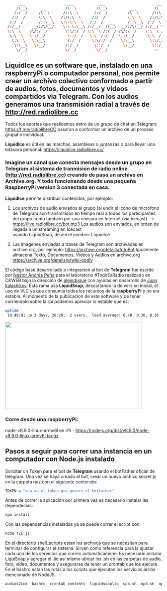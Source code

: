 
```bash

      ___                   ___           ___                       ___                       ___           ___     
     /\__\      ___        /\  \         /\__\          ___        /\  \          ___        /\  \         /\  \    
    /:/  /     /\  \      /::\  \       /:/  /         /\  \      /::\  \        /\  \      /::\  \       /::\  \   
   /:/  /      \:\  \    /:/\:\  \     /:/  /          \:\  \    /:/\:\  \       \:\  \    /:/\:\  \     /:/\:\  \  
  /:/  /       /::\__\   \:\~\:\  \   /:/  /  ___      /::\__\  /:/  \:\__\      /::\__\  /:/  \:\  \   /::\~\:\  \ 
 /:/__/     __/:/\/__/    \:\ \:\__\ /:/__/  /\__\  __/:/\/__/ /:/__/ \:|__|  __/:/\/__/ /:/__/ \:\__\ /:/\:\ \:\__\
 \:\  \    /\/:/  /        \:\/:/  / \:\  \ /:/  / /\/:/  /    \:\  \ /:/  / /\/:/  /    \:\  \  \/__/ \:\~\:\ \/__/
  \:\  \   \::/__/          \::/  /   \:\  /:/  /  \::/__/      \:\  /:/  /  \::/__/      \:\  \        \:\ \:\__\  
   \:\  \   \:\__\          /:/  /     \:\/:/  /    \:\__\       \:\/:/  /    \:\__\       \:\  \        \:\ \/__/  
    \:\__\   \/__/         /:/  /       \::/  /      \/__/        \::/__/      \/__/        \:\__\        \:\__\    
     \/__/                 \/__/         \/__/                     ~~                        \/__/         \/__/    

```



## **LiquidIce** es un software que, instalado en una raspberryPi o computador personal, nos permite crear un archivo colectivo conformado a partir de audios, fotos, documentos y videos compartidos via **Telegram**. Con los audios generamos una transmisión radial a través de http://red.radiolibre.cc

Todos los aportes que realicemos detro de un grupo de chat en Telegram: https://t.me/radiolibreCC pasaran a conformar un archivo de un proceso grupal o individual. 

**LiquidIce** es útil en las marchas, asambleas o juntanzas o para llevar una bitácora personal: https://liquidice.radiolibre.cc/

### Imagine un canal que conecta mensajes desde un grupo en **Telegram** al sistema de tranmision de radio online (http://red.radiolibre.cc) creando de paso un archivo en **Archive.org**. Y todo funcionando desde una pequeña **RaspberryPi** version 3 conectada en casa.


**LiquidIce** permite distribuir contenidos, por ejemplo: 
1. Los archivos de audio enviados al grupo (al undir el icono de microfono de Telegram son transmitidos en tiempo real  a todos los participantes del grupo como tambien por una emisora en Internet (via Icecast) --> https://live.radiolibre.cc/bot.mp3
Los audios son enviados, en orden de llegada a un streaming en Icecast<br> usando LiquidSoap, de ahi el nombre: LiquidIce


2. Las imagenes enviadas a traves de Telegram son archivadas en archive.org, por ejemplo: https://archive.org/details/fotoBot
Igualmente almacena Texto, Documentos, Videos y Audios en archive.org https://archive.org/details/@wiki-opdlv <br>

El código base desarrollado o integracion al bot de **Telegram** fue escrito por [Néstor Andrés Peña](http://www.nestorandres.com) para el laboratorio #TodoEsRadio realizado en CKWEB bajo la dirección de [alejoduque](https://github.com/alejoduque) con ayudas en desarrollo de [Juan kalashikov](https://github.com/kalashnikov2). Esta rama usa **LiquidSoap**, descartando la de version inicial, el uso de VLC ya que consumia todos los recursos de la **raspberryPi** y no era estable. Al momento de la publicacion de este software y de tener corriendolo sobre la rpi podemos apreciar lo estable que es:

```bash
uptime
 18:49:01 up 3 days, 20:29,  2 users,  load average: 0.48, 0.38, 0.36
```

<img src="https://i.pinimg.com/originals/fb/af/14/fbaf1432d8db6ba159a61173ea21b957.gif" width="440" height="280"/> <br>
### Corre desde una raspberryPi:
node-v8.9.0-linux-armv6l en rPi - https://nodejs.org/dist/v8.9.0/node-v8.9.0-linux-armv6l.tar.gz <br>

## Pasos a seguir para correr una instancia en un computador con Node.js instalado

Solicitar un Token para el bot de **Telegram** usando el botFather oficial de telegram.
Una vez se haya creado el bot, crear un nuevo archivo secret.js en la carpeta raíz con el siguiente contenido:

```bash
TOKEN = "aca-va-el-token-que-genero-el-botfather"
```

Antes de correr la aplicación por primera vez es necesario instalar las dependecias:

```bash
npm install
```

Con las dependencias instaladas ya se puede correr el script con:

```bash
node t2i.js
```

En el directorio shell_scripts estan los archivos que se necesitan para terminar de configurar el sistema. Sirven como referencia para la ajustar cada uno de los servicios que corren automaticamene. Es necesario instalar LiquiSoap y agregar el .liq asi mismo ubicar los .sh en las carpetas de audio, foto, video, documentos y asegurarse de tener un crontab que los ejecute. En el bashrc estan las rutas a los scripts que ejecutan los servicios arriba mencionado de NodeJS.


```bash
audios2ice  bashrc  crontab_contents  liquidsoapliq  upa.sh  upd.sh  upf.sh  upv.sh
```
